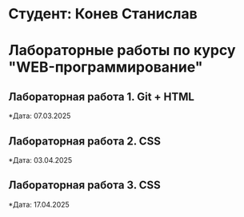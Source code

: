# Студент: Конев Станислав 

# Лабораторные работы по курсу "WEB-программирование"

## Лабораторная работа 1. Git + HTML

*Дата: 07.03.2025

## Лабораторная работа 2. CSS

*Дата: 03.04.2025

## Лабораторная работа 3. CSS

*Дата: 17.04.2025

